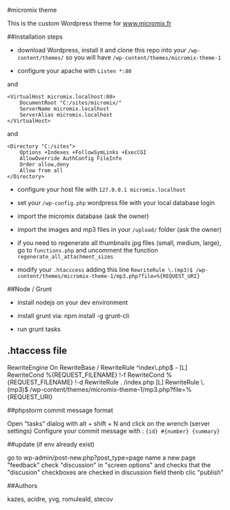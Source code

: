#micromix theme

This is the custom Wordpress theme for www.micromix.fr

##installation steps

* download Wordpress, install it and clone this repo into your `/wp-content/themes/` so you will have `/wp-content/themes/micromix-theme-1`

* configure your apache with `Listen *:80`

and

    <VirtualHost micromix.localhost:80>
        DocumentRoot "C:/sites/micromix/"
        ServerName micromix.localhost
        ServerAlias micromix.localhost
    </VirtualHost>

and

    <Directory "C:/sites">
        Options +Indexes +FollowSymLinks +ExecCGI
        AllowOverride AuthConfig FileInfo
        Order allow,deny
        Allow from all
    </Directory>

* configure your host file with `127.0.0.1 micromix.localhost`

* set your `/wp-config.php` wordpress file with your local database login

* import the micromix database (ask the owner)

* import the images and mp3 files in your `/upload/` folder (ask the owner)

* if you need to regenerate all thumbnails jpg files (small, medium, large), go to `functions.php` and uncomment the function `regenerate_all_attachment_sizes`

* modify your `.htacccess` adding this line `RewriteRule \.(mp3)$ /wp-content/themes/micromix-theme-1/mp3.php?file=%{REQUEST_URI}`

##Node / Grunt

* install nodejs on your dev environment

* install grunt via: npm install -g grunt-cli

* run grunt tasks

## .htaccess file

<IfModule mod_rewrite.c>
RewriteEngine On
RewriteBase /
RewriteRule ^index\.php$ - [L]
RewriteCond %{REQUEST_FILENAME} !-f
RewriteCond %{REQUEST_FILENAME} !-d
RewriteRule . /index.php [L]
RewriteRule \.(mp3)$ /wp-content/themes/micromix-theme-1/mp3.php?file=%{REQUEST_URI}
</IfModule>


##phpstorm commit message format

Open "tasks" dialog with alt + shift + N and click on the wrench (server settings)
Configure your commit message with :
`{id} #{number} {summary}`

##update (if env already exist) 

go to wp-admin/post-new.php?post_type=page
name a new page "feedback"
check "discussion" in "screen options"
and checks that the "discusion" checkboxes are checked in discussion field
thenb clic "publish"

##Authors

kazes, acidre, yvg, romuleald, stecov
